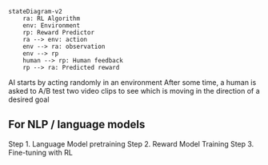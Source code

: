```mermaid
stateDiagram-v2
	ra: RL Algorithm
	env: Environment
	rp: Reward Predictor
	ra --> env: action
	env --> ra: observation
	env --> rp
	human --> rp: Human feedback
	rp --> ra: Predicted reward
```

AI starts by acting randomly in an environment
After some time, a human is asked to A/B test two video clips to see which is moving in the direction of a desired goal



## For NLP / language models

Step 1. Language Model pretraining
Step 2. Reward Model Training
Step 3. Fine-tuning with RL 
